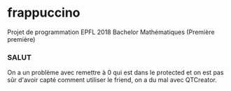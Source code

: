 # frappuccino
Projet de programmation EPFL 2018 Bachelor Mathématiques (Première première)

### SALUT
On a un problème avec remettre à 0 qui est dans le protected et on est pas sûr d'avoir capté comment utiliser le friend, on a du mal avec QTCreator.
